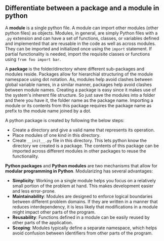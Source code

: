 ## Differentiate between a package and a module in python

A **module** is a single python file. A module can import other modules (other python files) as objects. Modules, in general, are simply Python files with a `.py` extension and can have a set of functions, classes, or variables defined and implemented that are reusable in the code as well as across modules. They can be imported and initialized once using the `import` statement. If partial functionality is needed, import the requisite classes or functions using `from foo import bar`.

A **package** is the folder/directory where different sub-packages and modules reside. Packages allow for hierarchial structuring of the module namespace using dot notation. As, modules help avoid clashes between global variable names, in a similar manner, packages help avoid clashes between module names.
Creating a package is easy since it makes use of the system's inherent file structure. So just save the modules into a folder and there you have it, the folder name as the package name. Importing a module or its contents from this package requires the package name as prefix to the module name joined by a dot.

A python package is created by following the below steps:

- Create a directory and give a valid name that represents its operation.
- Place modules of one kind in this directory.
- Create `__init__.py` file in this directory. This lets python know the directory we created is a package. The contents of this package can be imported across different modules in other packages to reuse the functionality.


**Python packages** and **Python modules** are two mechanisms that allow for **modular programming in Python**. Modularizing has several advantages:

- **Simplicity**: Working on a single module helps you focus on a relatively small portion of the problem at hand. This makes development easier and less error-prone.
- **Maintainability**: Modules are designed to enforce logical boundaries between different problem domains. If they are written in a manner that reduces interdependency, it is less likely that modifications in a module might impact other parts of the program.
- **Reusability**: Functions defined in a module can be easily reused by other parts of the application.
- **Scoping**: Modules typically define a separate namespace, which helps avoid confusion between identifiers from other parts of the program.

